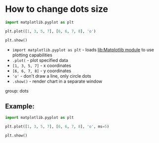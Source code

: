 # How to change dots size

```python
import matplotlib.pyplot as plt

plt.plot([1, 3, 5, 7], [6, 6, 7, 8], 'o')

plt.show()
```

- `import matplotlib.pyplot as plt` - loads [lib:Matplotlib module](python-matplotlib/how-to-install-matplotlib-python-lib-in-ubuntu-ubuntuversion) to use plotting capabilities
- `.plot(` - plot specified data
- `[1, 3, 5, 7]` - x coordinates
- `[6, 6, 7, 8]` - y coordinates
- `'o'` - don't draw a line, only circle dots
- `.show()` - render chart in a separate window

group: dots

## Example: 
```python
import matplotlib.pyplot as plt

plt.plot([1, 3, 5, 7], [6, 6, 7, 8], 'o', ms=5)

plt.show()
```


